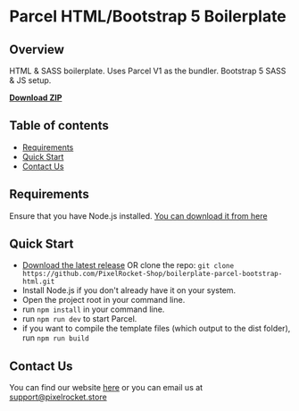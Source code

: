 # Parcel HTML/Bootstrap 5 Boilerplate

## Overview
HTML & SASS boilerplate. Uses Parcel V1 as the bundler. Bootstrap 5 SASS & JS setup.

<strong><a href="https://github.com/PixelRocket-Shop/boilerplate-parcel-bootstrap-html/archive/refs/heads/main.zip">Download ZIP</a></strong>

## Table of contents

- [Requirements](#requirements)
- [Quick Start](#quick-start)
- [Contact Us](#contact-us)


## Requirements
Ensure that you have Node.js installed. [You can download it from here](https://nodejs.org/en/download/)


## Quick Start
- [Download the latest release](https://github.com/PixelRocket-Shop/boilerplate-parcel-bootstrap-html/archive/refs/heads/main.zip) OR clone the repo: `git clone https://github.com/PixelRocket-Shop/boilerplate-parcel-bootstrap-html.git`
- Install Node.js if you don't already have it on your system.
- Open the project root in your command line.
- run `npm install` in your command line.
- run `npm run dev` to start Parcel.
- if you want to compile the template files (which output to the dist folder), run `npm run build`


## Contact Us
You can find our website [here](https://www.pixelrocket.store) or you can email us at support@pixelrocket.store